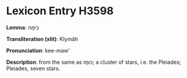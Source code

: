 # Lexicon Entry H3598

**Lemma**: כִּימָה

**Transliteration (xlit)**: Kîymâh

**Pronunciation**: kee-maw'

**Description**:
from the same as כּוּמָז; a cluster of stars, i.e. the Pleiades; Pleiades, seven stars.
